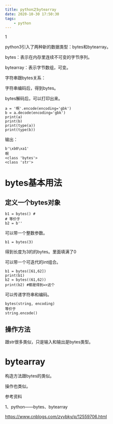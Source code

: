 ```yaml
---
title: python之bytearray
date: 2020-10-30 17:50:30
tags:
	- python
---
```


1

python3引入了两种新的数据类型：bytes和bytearray。

bytes：表示在内存里连续不可变的字节序列。

bytearray：表示字节数组，可变。



字符串跟bytes关系：

字符串编码后，得到bytes。

bytes解码后，可以打印出来。

```
a = '啊'.encode(encoding='gbk')
b = a.decode(encoding='gbk')
print(a)
print(b)
print(type(a))
print(type(b))
```

输出：

```
b'\xb0\xa1'
啊
<class 'bytes'>
<class 'str'>
```



# bytes基本用法

## 定义一个bytes对象

```
b1 = bytes() # 
# 等价于
b2 = b''
```

可以带一个整数参数。

```
b1 = bytes(3)
```

得到长度为3的的bytes。里面填满了0

可以带一个可迭代的int组合。

```
b1 = bytes([61,62])
print(b1)
b2 = bytes((61,62))
print(b2) #都是得到=>这个
```

可以传递字符串和编码。

```
bytes(string, encoding)
等价于
string.encode()
```

## 操作方法

跟str很多类似，只是输入和输出是bytes类型。

# bytearray

构造方法跟bytes的类似。

操作也类似。



参考资料

1、python——bytes、bytearray

https://www.cnblogs.com/zyybky/p/12559706.html